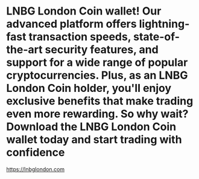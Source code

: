 # LNBG London Coin wallet! Our advanced platform offers lightning-fast transaction speeds, state-of-the-art security features, and support for a wide range of popular cryptocurrencies. Plus, as an LNBG London Coin holder, you'll enjoy exclusive benefits that make trading even more rewarding. So why wait? Download the LNBG London Coin wallet today and start trading with confidence
https://lnbglondon.com
